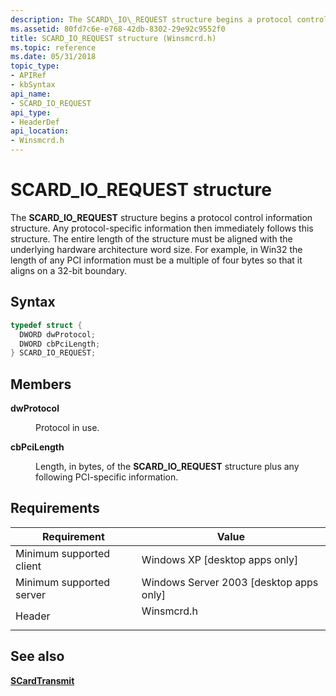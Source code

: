 ```yaml
---
description: The SCARD\_IO\_REQUEST structure begins a protocol control information structure.
ms.assetid: 80fd7c6e-e768-42db-8302-29e92c9552f0
title: SCARD_IO_REQUEST structure (Winsmcrd.h)
ms.topic: reference
ms.date: 05/31/2018
topic_type: 
- APIRef
- kbSyntax
api_name: 
- SCARD_IO_REQUEST
api_type: 
- HeaderDef
api_location: 
- Winsmcrd.h
---
```


# SCARD\_IO\_REQUEST structure

The **SCARD\_IO\_REQUEST** structure begins a protocol control information structure. Any protocol-specific information then immediately follows this structure. The entire length of the structure must be aligned with the underlying hardware architecture word size. For example, in Win32 the length of any PCI information must be a multiple of four bytes so that it aligns on a 32-bit boundary.

## Syntax


```C++
typedef struct {
  DWORD dwProtocol;
  DWORD cbPciLength;
} SCARD_IO_REQUEST;
```



## Members

<dl> <dt>

**dwProtocol**
</dt> <dd>

Protocol in use.

</dd> <dt>

**cbPciLength**
</dt> <dd>

Length, in bytes, of the **SCARD\_IO\_REQUEST** structure plus any following PCI-specific information.

</dd> </dl>

## Requirements



| Requirement | Value |
|-------------------------------------|---------------------------------------------------------------------------------------|
| Minimum supported client<br/> | Windows XP \[desktop apps only\]<br/>                                           |
| Minimum supported server<br/> | Windows Server 2003 \[desktop apps only\]<br/>                                  |
| Header<br/>                   | <dl> <dt>Winsmcrd.h</dt> </dl> |



## See also

<dl> <dt>

[**SCardTransmit**](/windows/desktop/api/Winscard/nf-winscard-scardtransmit)
</dt> </dl>

 

 




